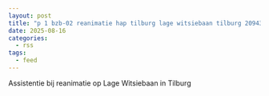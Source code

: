 ```yaml
---
layout: post
title: "p 1 bzb-02 reanimatie hap tilburg lage witsiebaan tilburg 209432"
date: 2025-08-16
categories: 
  - rss
tags: 
  - feed
---
```


Assistentie bij reanimatie op Lage Witsiebaan in Tilburg
